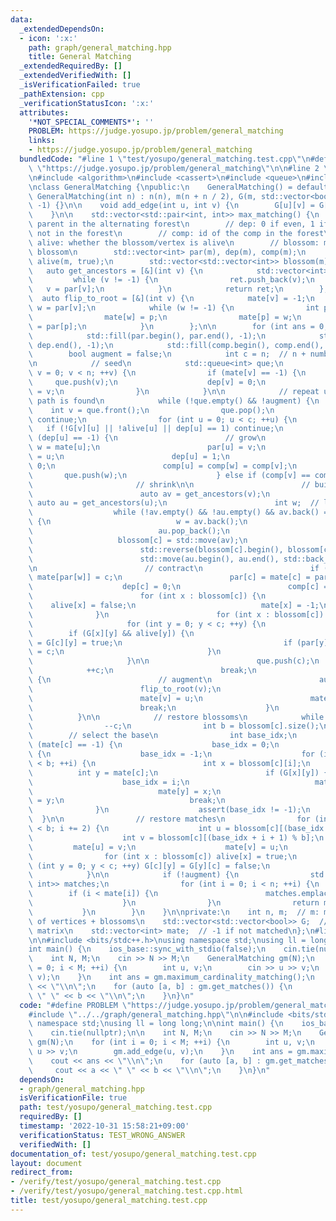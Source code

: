 ```yaml
---
data:
  _extendedDependsOn:
  - icon: ':x:'
    path: graph/general_matching.hpp
    title: General Matching
  _extendedRequiredBy: []
  _extendedVerifiedWith: []
  _isVerificationFailed: true
  _pathExtension: cpp
  _verificationStatusIcon: ':x:'
  attributes:
    '*NOT_SPECIAL_COMMENTS*': ''
    PROBLEM: https://judge.yosupo.jp/problem/general_matching
    links:
    - https://judge.yosupo.jp/problem/general_matching
  bundledCode: "#line 1 \"test/yosupo/general_matching.test.cpp\"\n#define PROBLEM\
    \ \"https://judge.yosupo.jp/problem/general_matching\"\n\n#line 2 \"graph/general_matching.hpp\"\
    \n#include <algorithm>\n#include <cassert>\n#include <queue>\n#include <vector>\n\
    \nclass GeneralMatching {\npublic:\n    GeneralMatching() = default;\n    explicit\
    \ GeneralMatching(int n) : n(n), m(n + n / 2), G(m, std::vector<bool>(m)), mate(m,\
    \ -1) {}\n\n    void add_edge(int u, int v) {\n        G[u][v] = G[v][u] = true;\n\
    \    }\n\n    std::vector<std::pair<int, int>> max_matching() {\n        // par:\
    \ parent in the alternating forest\n        // dep: 0 if even, 1 if odd, -1 if\
    \ not in the forest\n        // comp: id of the comp in the forest\n        //\
    \ alive: whether the blossom/vertex is alive\n        // blossom: members of the\
    \ blossom\n        std::vector<int> par(m), dep(m), comp(m);\n        std::vector<bool>\
    \ alive(m, true);\n        std::vector<std::vector<int>> blossom(m);\n\n     \
    \   auto get_ancestors = [&](int v) {\n            std::vector<int> ret;\n   \
    \         while (v != -1) {\n                ret.push_back(v);\n             \
    \   v = par[v];\n            }\n            return ret;\n        };\n\n      \
    \  auto flip_to_root = [&](int v) {\n            mate[v] = -1;\n            int\
    \ w = par[v];\n            while (w != -1) {\n                int p = par[w];\n\
    \                mate[w] = p;\n                mate[p] = w;\n                w\
    \ = par[p];\n            }\n        };\n\n        for (int ans = 0; ; ++ans) {\n\
    \            std::fill(par.begin(), par.end(), -1);\n            std::fill(dep.begin(),\
    \ dep.end(), -1);\n            std::fill(comp.begin(), comp.end(), -1);\n    \
    \        bool augment = false;\n            int c = n;  // n + number of blossoms\n\
    \n            // seed\n            std::queue<int> que;\n            for (int\
    \ v = 0; v < n; ++v) {\n                if (mate[v] == -1) {\n               \
    \     que.push(v);\n                    dep[v] = 0;\n                    comp[v]\
    \ = v;\n                }\n            }\n\n            // repeat until an augmenting\
    \ path is found\n            while (!que.empty() && !augment) {\n            \
    \    int v = que.front();\n                que.pop();\n                if (!alive[v])\
    \ continue;\n                for (int u = 0; u < c; ++u) {\n                 \
    \   if (!G[v][u] || !alive[u] || dep[u] == 1) continue;\n                    if\
    \ (dep[u] == -1) {\n                        // grow\n                        int\
    \ w = mate[u];\n                        par[u] = v;\n                        par[w]\
    \ = u;\n                        dep[u] = 1;\n                        dep[w] =\
    \ 0;\n                        comp[u] = comp[w] = comp[v];\n                 \
    \       que.push(w);\n                    } else if (comp[v] == comp[u]) {\n \
    \                       // shrink\n\n                        // build the blossom\n\
    \                        auto av = get_ancestors(v);\n                       \
    \ auto au = get_ancestors(u);\n                        int w;  // lca\n      \
    \                  while (!av.empty() && !au.empty() && av.back() == au.back())\
    \ {\n                            w = av.back();\n                            av.pop_back();\n\
    \                            au.pop_back();\n                        }\n     \
    \                   blossom[c] = std::move(av);\n                        blossom[c].push_back(w);\n\
    \                        std::reverse(blossom[c].begin(), blossom[c].end());\n\
    \                        std::move(au.begin(), au.end(), std::back_inserter(blossom[c]));\n\
    \n                        // contract\n                        if (par[w] != -1)\
    \ mate[par[w]] = c;\n                        par[c] = mate[c] = par[w];\n    \
    \                    dep[c] = 0;\n                        comp[c] = comp[w];\n\
    \                        for (int x : blossom[c]) {\n                        \
    \    alive[x] = false;\n                            mate[x] = -1;\n          \
    \              }\n                        for (int x : blossom[c]) {\n       \
    \                     for (int y = 0; y < c; ++y) {\n                        \
    \        if (G[x][y] && alive[y]) {\n                                    G[y][c]\
    \ = G[c][y] = true;\n                                    if (par[y] == x) par[y]\
    \ = c;\n                                }\n                            }\n   \
    \                     }\n\n                        que.push(c);\n            \
    \            ++c;\n                        break;\n                    } else\
    \ {\n                        // augment\n                        augment = true;\n\
    \                        flip_to_root(v);\n                        flip_to_root(u);\n\
    \                        mate[v] = u;\n                        mate[u] = v;\n\
    \                        break;\n                    }\n                }\n  \
    \          }\n\n            // restore blossoms\n            while (c > n) {\n\
    \                --c;\n                int b = blossom[c].size();\n\n        \
    \        // select the base\n                int base_idx;\n                if\
    \ (mate[c] == -1) {\n                    base_idx = 0;\n                } else\
    \ {\n                    base_idx = -1;\n                    for (int i = 0; i\
    \ < b; ++i) {\n                        int x = blossom[c][i];\n              \
    \          int y = mate[c];\n                        if (G[x][y]) {\n        \
    \                    base_idx = i;\n                            mate[c] = -1;\n\
    \                            mate[y] = x;\n                            mate[x]\
    \ = y;\n                            break;\n                        }\n      \
    \              }\n                    assert(base_idx != -1);\n              \
    \  }\n\n                // restore matches\n                for (int i = 1; i\
    \ < b; i += 2) {\n                    int u = blossom[c][(base_idx + i) % b];\n\
    \                    int v = blossom[c][(base_idx + i + 1) % b];\n           \
    \         mate[u] = v;\n                    mate[v] = u;\n                }\n\n\
    \                for (int x : blossom[c]) alive[x] = true;\n                for\
    \ (int y = 0; y < c; ++y) G[c][y] = G[y][c] = false;\n                blossom[c].clear();\n\
    \            }\n\n            if (!augment) {\n                std::vector<std::pair<int,\
    \ int>> matches;\n                for (int i = 0; i < n; ++i) {\n            \
    \        if (i < mate[i]) {\n                        matches.emplace_back(i, mate[i]);\n\
    \                    }\n                }\n                return matches;\n \
    \           }\n        }\n    }\n\nprivate:\n    int n, m;  // m: maximum number\
    \ of vertices + blossoms\n    std::vector<std::vector<bool>> G;  // adjacency\
    \ matrix\n    std::vector<int> mate;  // -1 if not matched\n};\n#line 4 \"test/yosupo/general_matching.test.cpp\"\
    \n\n#include <bits/stdc++.h>\nusing namespace std;\nusing ll = long long;\n\n\
    int main() {\n    ios_base::sync_with_stdio(false);\n    cin.tie(nullptr);\n\n\
    \    int N, M;\n    cin >> N >> M;\n    GeneralMatching gm(N);\n    for (int i\
    \ = 0; i < M; ++i) {\n        int u, v;\n        cin >> u >> v;\n        gm.add_edge(u,\
    \ v);\n    }\n    int ans = gm.maximum_cardinality_matching();\n    cout << ans\
    \ << \"\\n\";\n    for (auto [a, b] : gm.get_matches()) {\n        cout << a <<\
    \ \" \" << b << \"\\n\";\n    }\n}\n"
  code: "#define PROBLEM \"https://judge.yosupo.jp/problem/general_matching\"\n\n\
    #include \"../../graph/general_matching.hpp\"\n\n#include <bits/stdc++.h>\nusing\
    \ namespace std;\nusing ll = long long;\n\nint main() {\n    ios_base::sync_with_stdio(false);\n\
    \    cin.tie(nullptr);\n\n    int N, M;\n    cin >> N >> M;\n    GeneralMatching\
    \ gm(N);\n    for (int i = 0; i < M; ++i) {\n        int u, v;\n        cin >>\
    \ u >> v;\n        gm.add_edge(u, v);\n    }\n    int ans = gm.maximum_cardinality_matching();\n\
    \    cout << ans << \"\\n\";\n    for (auto [a, b] : gm.get_matches()) {\n   \
    \     cout << a << \" \" << b << \"\\n\";\n    }\n}\n"
  dependsOn:
  - graph/general_matching.hpp
  isVerificationFile: true
  path: test/yosupo/general_matching.test.cpp
  requiredBy: []
  timestamp: '2022-10-31 15:58:21+09:00'
  verificationStatus: TEST_WRONG_ANSWER
  verifiedWith: []
documentation_of: test/yosupo/general_matching.test.cpp
layout: document
redirect_from:
- /verify/test/yosupo/general_matching.test.cpp
- /verify/test/yosupo/general_matching.test.cpp.html
title: test/yosupo/general_matching.test.cpp
---
```

